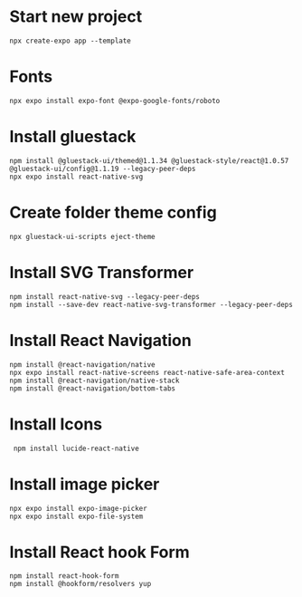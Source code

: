 # Start new project 
    npx create-expo app --template

# Fonts
    npx expo install expo-font @expo-google-fonts/roboto

# Install gluestack
    npm install @gluestack-ui/themed@1.1.34 @gluestack-style/react@1.0.57 @gluestack-ui/config@1.1.19 --legacy-peer-deps
    npx expo install react-native-svg

# Create folder theme config
    npx gluestack-ui-scripts eject-theme

# Install SVG Transformer
    npm install react-native-svg --legacy-peer-deps
    npm install --save-dev react-native-svg-transformer --legacy-peer-deps

# Install React Navigation
    npm install @react-navigation/native
    npx expo install react-native-screens react-native-safe-area-context
    npm install @react-navigation/native-stack
    npm install @react-navigation/bottom-tabs

# Install Icons
     npm install lucide-react-native

# Install image picker
    npx expo install expo-image-picker
    npx expo install expo-file-system

# Install React hook Form
    npm install react-hook-form
    npm install @hookform/resolvers yup